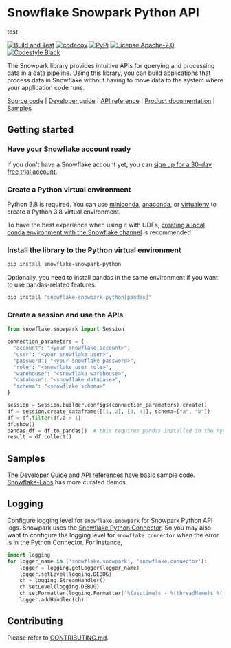 # Snowflake Snowpark Python API

test

[![Build and Test](https://github.com/snowflakedb/snowpark-python/actions/workflows/precommit.yml/badge.svg)](https://github.com/snowflakedb/snowpark-python/actions/workflows/precommit.yml)
[![codecov](https://codecov.io/gh/snowflakedb/snowpark-python/branch/main/graph/badge.svg)](https://codecov.io/gh/snowflakedb/snowpark-python)
[![PyPi](https://img.shields.io/pypi/v/snowflake-snowpark-python.svg)](https://pypi.org/project/snowflake-snowpark-python/)
[![License Apache-2.0](https://img.shields.io/:license-Apache%202-brightgreen.svg)](http://www.apache.org/licenses/LICENSE-2.0.txt)
[![Codestyle Black](https://img.shields.io/badge/code%20style-black-000000.svg)](https://github.com/psf/black)

The Snowpark library provides intuitive APIs for querying and processing data in a data pipeline.
Using this library, you can build applications that process data in Snowflake without having to move data to the system where your application code runs.

[Source code][source code] | [Developer guide][developer guide] | [API reference][api references] | [Product documentation][snowpark] | [Samples][samples]

## Getting started

### Have your Snowflake account ready
If you don't have a Snowflake account yet, you can [sign up for a 30-day free trial account][sign up trial].

### Create a Python virtual environment
Python 3.8 is required. You can use [miniconda][miniconda], [anaconda][anaconda], or [virtualenv][virtualenv]
to create a Python 3.8 virtual environment.

To have the best experience when using it with UDFs, [creating a local conda environment with the Snowflake channel][use snowflake channel] is recommended.

### Install the library to the Python virtual environment
```bash
pip install snowflake-snowpark-python
```
Optionally, you need to install pandas in the same environment if you want to use pandas-related features:
```bash
pip install "snowflake-snowpark-python[pandas]"
```

### Create a session and use the APIs
```python
from snowflake.snowpark import Session

connection_parameters = {
  "account": "<your snowflake account>",
  "user": "<your snowflake user>",
  "password": "<your snowflake password>",
  "role": "<snowflake user role>",
  "warehouse": "<snowflake warehouse>",
  "database": "<snowflake database>",
  "schema": "<snowflake schema>"
}

session = Session.builder.configs(connection_parameters).create()
df = session.create_dataframe([[1, 2], [3, 4]], schema=["a", "b"])
df = df.filter(df.a > 1)
df.show()
pandas_df = df.to_pandas()  # this requires pandas installed in the Python environment
result = df.collect()
```

## Samples
The [Developer Guide][developer guide] and [API references][api references] have basic sample code.
[Snowflake-Labs][snowflake lab sample code] has more curated demos.

## Logging
Configure logging level for `snowflake.snowpark` for Snowpark Python API logs.
Snowpark uses the [Snowflake Python Connector][python connector].
So you may also want to configure the logging level for `snowflake.connector` when the error is in the Python Connector.
For instance,
```python
import logging
for logger_name in ('snowflake.snowpark', 'snowflake.connector'):
    logger = logging.getLogger(logger_name)
    logger.setLevel(logging.DEBUG)
    ch = logging.StreamHandler()
    ch.setLevel(logging.DEBUG)
    ch.setFormatter(logging.Formatter('%(asctime)s - %(threadName)s %(filename)s:%(lineno)d - %(funcName)s() - %(levelname)s - %(message)s'))
    logger.addHandler(ch)
```

## Contributing
Please refer to [CONTRIBUTING.md][contributing].

[add other sample code repo links]: # (Developer advocacy is open-sourcing a repo that has excellent sample code. The link will be added here.)

[developer guide]: https://docs.snowflake.com/en/developer-guide/snowpark/python/index.html
[api references]: https://docs.snowflake.com/en/developer-guide/snowpark/reference/python/index.html
[snowpark]: https://www.snowflake.com/snowpark
[sign up trial]: https://signup.snowflake.com
[source code]: https://github.com/snowflakedb/snowpark-python
[miniconda]: https://docs.conda.io/en/latest/miniconda.html
[anaconda]: https://www.anaconda.com/
[virtualenv]: https://docs.python.org/3/tutorial/venv.html
[config pycharm interpreter]: https://www.jetbrains.com/help/pycharm/configuring-python-interpreter.html
[python connector]: https://pypi.org/project/snowflake-connector-python/
[use snowflake channel]: https://docs.snowflake.com/en/developer-guide/udf/python/udf-python-packages.html#local-development-and-testing
[snowflake lab sample code]: https://github.com/Snowflake-Labs/snowpark-python-demos
[samples]: https://github.com/snowflakedb/snowpark-python/blob/main/README.md#samples
[contributing]: https://github.com/snowflakedb/snowpark-python/blob/main/CONTRIBUTING.md
